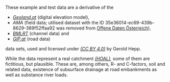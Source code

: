 These example and test data are a derivative of the

* _[Geoland.at](https://www.data.gv.at/katalog/dataset/d88a1246-9684-480b-a480-ff63286b35b7)_ (digital elevation model),
* _AMA_ (field data; utilised dataset with the ID 35e36014-ec69-439b-8629-389f52ffaa92 was removed from [Offene Daten Österreich](https://www.data.gv.at)),
* _[BMLRT](https://www.data.gv.at/katalog/dataset/c2287ccb-f44c-48cd-bf7c-ac107b771246)_ (channel data) and
* _[GIP.at](https://www.data.gv.at/katalog/dataset/3fefc838-791d-4dde-975b-a4131a54e7c5)_ (road data)

data sets, used and licensed under _[(CC BY 4.0)](https://creativecommons.org/licenses/by/4.0/)_ by Gerold Hepp.

While the data represent a real catchment _[(HOAL)](https://hoal.hydrology.at/),_ some of them are fictitious, but plausible. These are, among others, R- and C-factors, soil and related data, existence of subsurface drainage at road embankments as well as substance river loads.
